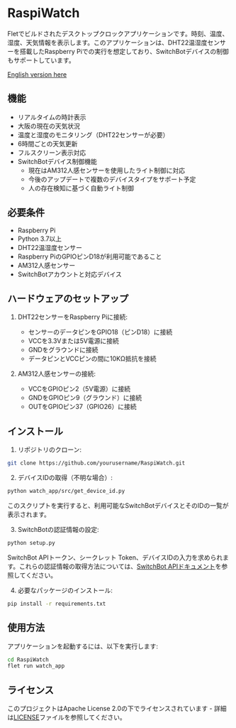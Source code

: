 # RaspiWatch

Fletでビルドされたデスクトップクロックアプリケーションです。時刻、温度、湿度、天気情報を表示します。このアプリケーションは、DHT22温湿度センサーを搭載したRaspberry Piでの実行を想定しており、SwitchBotデバイスの制御もサポートしています。

[English version here](README.md)

## 機能

- リアルタイムの時計表示
- 大阪の現在の天気状況
- 温度と湿度のモニタリング（DHT22センサーが必要）
- 6時間ごとの天気更新
- フルスクリーン表示対応
- SwitchBotデバイス制御機能
  - 現在はAM312人感センサーを使用したライト制御に対応
  - 今後のアップデートで複数のデバイスタイプをサポート予定
  - 人の存在検知に基づく自動ライト制御

## 必要条件

- Raspberry Pi
- Python 3.7以上
- DHT22温湿度センサー
- Raspberry PiのGPIOピンD18が利用可能であること
- AM312人感センサー
- SwitchBotアカウントと対応デバイス

## ハードウェアのセットアップ

1. DHT22センサーをRaspberry Piに接続:
   - センサーのデータピンをGPIO18（ピンD18）に接続
   - VCCを3.3Vまたは5V電源に接続
   - GNDをグラウンドに接続
   - データピンとVCCピンの間に10KΩ抵抗を接続

2. AM312人感センサーの接続:
   - VCCをGPIOピン2（5V電源）に接続
   - GNDをGPIOピン9（グラウンド）に接続
   - OUTをGPIOピン37（GPIO26）に接続

## インストール

1. リポジトリのクローン:
```bash
git clone https://github.com/yourusername/RaspiWatch.git
```

2. デバイスIDの取得（不明な場合）:
```bash
python watch_app/src/get_device_id.py
```
このスクリプトを実行すると、利用可能なSwitchBotデバイスとそのIDの一覧が表示されます。

3. SwitchBotの認証情報の設定:
```bash
python setup.py
```
SwitchBot APIトークン、シークレット Token、デバイスIDの入力を求められます。これらの認証情報の取得方法については、[SwitchBot APIドキュメント](https://github.com/OpenWonderLabs/SwitchBotAPI)を参照してください。

4. 必要なパッケージのインストール:
```bash
pip install -r requirements.txt
```

## 使用方法

アプリケーションを起動するには、以下を実行します:
```bash
cd RaspiWatch
flet run watch_app
```

## ライセンス

このプロジェクトはApache License 2.0の下でライセンスされています - 詳細は[LICENSE](LICENSE)ファイルを参照してください。